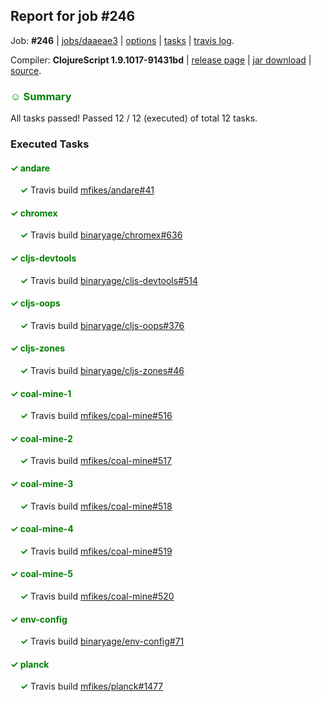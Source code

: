 ## Report for job #246

Job: **#246** | [jobs/daaeae3](https://github.com/cljs-oss/canary/commit/daaeae38890baf079eadb216ed8442a940e194cd) | [options](options.edn) | [tasks](tasks.edn) | [travis log](https://travis-ci.org/cljs-oss/canary/builds/336437042).

Compiler: **ClojureScript 1.9.1017-91431bd** | [release page](https://github.com/cljs-oss/canary/releases/tag/r1.9.1017-91431bd) | [jar download](https://github.com/cljs-oss/canary/releases/download/r1.9.1017-91431bd/clojurescript-1.9.1017-91431bd.jar) | [source](https://github.com/clojure/clojurescript/commit/91431bd556f7a11db59319fcc082737a448f651e).

### <b style='color:green'>☺ Summary</b>

All tasks passed! Passed 12 / 12 (executed) of total 12 tasks.

### Executed Tasks

#### <b style='color:green'>&#x2713; andare</b>
&nbsp;&nbsp;&nbsp;&nbsp;<b style='color:green'>&#x2713;</b> Travis build [mfikes/andare#41](https://travis-ci.org/mfikes/andare/builds/336437737)<br>

#### <b style='color:green'>&#x2713; chromex</b>
&nbsp;&nbsp;&nbsp;&nbsp;<b style='color:green'>&#x2713;</b> Travis build [binaryage/chromex#636](https://travis-ci.org/binaryage/chromex/builds/336437741)<br>

#### <b style='color:green'>&#x2713; cljs-devtools</b>
&nbsp;&nbsp;&nbsp;&nbsp;<b style='color:green'>&#x2713;</b> Travis build [binaryage/cljs-devtools#514](https://travis-ci.org/binaryage/cljs-devtools/builds/336437743)<br>

#### <b style='color:green'>&#x2713; cljs-oops</b>
&nbsp;&nbsp;&nbsp;&nbsp;<b style='color:green'>&#x2713;</b> Travis build [binaryage/cljs-oops#376](https://travis-ci.org/binaryage/cljs-oops/builds/336437739)<br>

#### <b style='color:green'>&#x2713; cljs-zones</b>
&nbsp;&nbsp;&nbsp;&nbsp;<b style='color:green'>&#x2713;</b> Travis build [binaryage/cljs-zones#46](https://travis-ci.org/binaryage/cljs-zones/builds/336437745)<br>

#### <b style='color:green'>&#x2713; coal-mine-1</b>
&nbsp;&nbsp;&nbsp;&nbsp;<b style='color:green'>&#x2713;</b> Travis build [mfikes/coal-mine#516](https://travis-ci.org/mfikes/coal-mine/builds/336437747)<br>

#### <b style='color:green'>&#x2713; coal-mine-2</b>
&nbsp;&nbsp;&nbsp;&nbsp;<b style='color:green'>&#x2713;</b> Travis build [mfikes/coal-mine#517](https://travis-ci.org/mfikes/coal-mine/builds/336437749)<br>

#### <b style='color:green'>&#x2713; coal-mine-3</b>
&nbsp;&nbsp;&nbsp;&nbsp;<b style='color:green'>&#x2713;</b> Travis build [mfikes/coal-mine#518](https://travis-ci.org/mfikes/coal-mine/builds/336437763)<br>

#### <b style='color:green'>&#x2713; coal-mine-4</b>
&nbsp;&nbsp;&nbsp;&nbsp;<b style='color:green'>&#x2713;</b> Travis build [mfikes/coal-mine#519](https://travis-ci.org/mfikes/coal-mine/builds/336437770)<br>

#### <b style='color:green'>&#x2713; coal-mine-5</b>
&nbsp;&nbsp;&nbsp;&nbsp;<b style='color:green'>&#x2713;</b> Travis build [mfikes/coal-mine#520](https://travis-ci.org/mfikes/coal-mine/builds/336437779)<br>

#### <b style='color:green'>&#x2713; env-config</b>
&nbsp;&nbsp;&nbsp;&nbsp;<b style='color:green'>&#x2713;</b> Travis build [binaryage/env-config#71](https://travis-ci.org/binaryage/env-config/builds/336437793)<br>

#### <b style='color:green'>&#x2713; planck</b>
&nbsp;&nbsp;&nbsp;&nbsp;<b style='color:green'>&#x2713;</b> Travis build [mfikes/planck#1477](https://travis-ci.org/mfikes/planck/builds/336437797)<br>